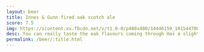 ```yaml
---
layout: beer
title: Innes & Gunn fired oak scotch ale
score: 7.5
img: https://scontent.xx.fbcdn.net/v/t1.0-0/p480x480/14446159_10154470816978745_506619917402895971_n.jpg?oh=ce1317bd1a21228634fb3608b25ec428&oe=58684924
desc: You can really taste the oak flavours coming through Has a slightly strange flavour but overall pretty nice
permalink: /beer/:title.html
---
```

